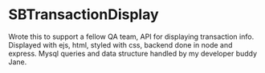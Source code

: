 # SBTransactionDisplay
Wrote this to support a fellow QA team, API for displaying transaction info. 
Displayed with ejs, html, styled with css, backend done in node and express. 
Mysql queries and data structure handled by my developer buddy Jane. 
